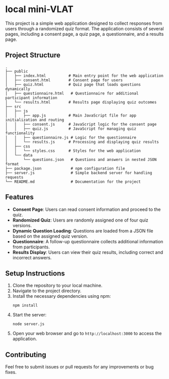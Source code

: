 # local mini-VLAT

This project is a simple web application designed to collect responses from users through a randomized quiz format. The application consists of several pages, including a consent page, a quiz page, a questionnaire, and a results page. 

## Project Structure

```
.
├── public
│   ├── index.html          # Main entry point for the web application
│   ├── consent.html        # Consent page for users
│   ├── quiz.html           # Quiz page that loads questions dynamically
│   ├── questionnaire.html   # Questionnaire for additional participant information
│   └── results.html        # Results page displaying quiz outcomes
├── src
│   ├── js
│   │   ├── app.js          # Main JavaScript file for app initialization and routing
│   │   ├── consent.js      # JavaScript logic for the consent page
│   │   ├── quiz.js         # JavaScript for managing quiz functionality
│   │   ├── questionnaire.js # Logic for the questionnaire
│   │   └── results.js      # Processing and displaying quiz results
│   ├── css
│   │   └── styles.css      # Styles for the web application
│   └── data
│       └── questions.json   # Questions and answers in nested JSON format
├── package.json             # npm configuration file
├── server.js                # Simple backend server for handling requests
└── README.md                # Documentation for the project
```

## Features

- **Consent Page**: Users can read consent information and proceed to the quiz.
- **Randomized Quiz**: Users are randomly assigned one of four quiz versions.
- **Dynamic Question Loading**: Questions are loaded from a JSON file based on the assigned quiz version.
- **Questionnaire**: A follow-up questionnaire collects additional information from participants.
- **Results Display**: Users can view their quiz results, including correct and incorrect answers.

## Setup Instructions

1. Clone the repository to your local machine.
2. Navigate to the project directory.
3. Install the necessary dependencies using npm:
   ```
   npm install
   ```
4. Start the server:
   ```
   node server.js
   ```
5. Open your web browser and go to `http://localhost:3000` to access the application.

## Contributing

Feel free to submit issues or pull requests for any improvements or bug fixes.